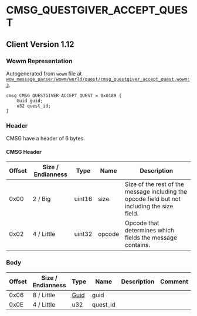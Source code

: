 # CMSG_QUESTGIVER_ACCEPT_QUEST

## Client Version 1.12

### Wowm Representation

Autogenerated from `wowm` file at [`wow_message_parser/wowm/world/quest/cmsg_questgiver_accept_quest.wowm:3`](https://github.com/gtker/wow_messages/tree/main/wow_message_parser/wowm/world/quest/cmsg_questgiver_accept_quest.wowm#L3).
```rust,ignore
cmsg CMSG_QUESTGIVER_ACCEPT_QUEST = 0x0189 {
    Guid guid;
    u32 quest_id;
}
```
### Header

CMSG have a header of 6 bytes.

#### CMSG Header

| Offset | Size / Endianness | Type   | Name   | Description |
| ------ | ----------------- | ------ | ------ | ----------- |
| 0x00   | 2 / Big           | uint16 | size   | Size of the rest of the message including the opcode field but not including the size field.|
| 0x02   | 4 / Little        | uint32 | opcode | Opcode that determines which fields the message contains.|

### Body

| Offset | Size / Endianness | Type | Name | Description | Comment |
| ------ | ----------------- | ---- | ---- | ----------- | ------- |
| 0x06 | 8 / Little | [Guid](../spec/packed-guid.md) | guid |  |  |
| 0x0E | 4 / Little | u32 | quest_id |  |  |

